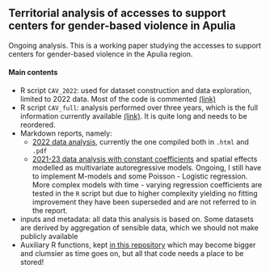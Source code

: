 ## Territorial analysis of accesses to support centers for gender-based violence in Apulia

Ongoing analysis. This is a working paper studying the accesses to support centers for gender-based violence in the Apulia region.

#### Main contents 
  - R script `CAV_2022`: used for dataset construction and data exploration, 
  limited to 2022 data. Most of the code is commented [(link)](https://github.com/lcef97/CAV_Puglia/blob/main/CAV_2022.R)
  - R script `CAV_full`: analysis performed over three years, which is the full information currently available [(link)](https://github.com/lcef97/CAV_Puglia/blob/main/CAV_full.R).
    It is quite long and needs to be reordered.
  - Markdown reports, namely:
    - [2022 data analysis](https://lcef97.github.io/CAV_Puglia/), currently the one compiled both in `.html` and `.pdf`
    - [2021-23 data analysis with constant coefficients](https://github.com/lcef97/CAV_Puglia/blob/main/CAV_panel.pdf) and spatial effects modelled as multivariate autoregressive models.
      Ongoing, I still have to implement M-models and some Poisson - Logistic regression. 
      More complex models with time - varying regression coefficients are tested in the `R` script but due to higher complexity yielding no fitting improvement they have been superseded and are not referred to in the report.
  - inputs and metadata: all data this analysis is based on. Some datasets are derived by aggregation of sensible data, which we should not make publicly available
  - Auxiliary R functions, kept [in this repository](https://github.com/lcef97/CAV_Puglia/tree/main/Auxiliary) which may become bigger and clumsier as time goes on, but all that code needs a place to be stored!